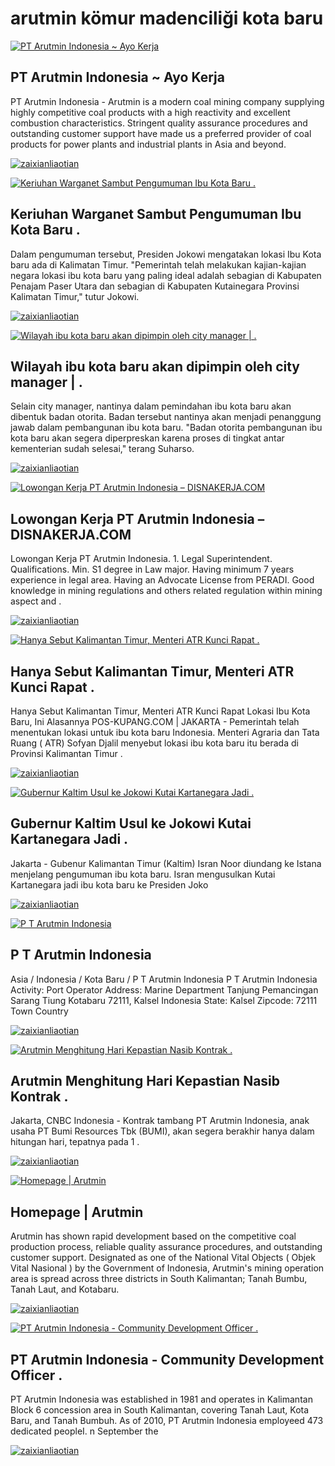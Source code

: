 # arutmin kömur madenciliği kota baru
<a href="https://mnn.zoosnet.net/LR/Chatpre.aspx?id=MNN94995150&p=https://topgrinding.com/" target="_blank">![PT Arutmin Indonesia ~ Ayo Kerja](https://github.com/technlg/images/blob/main/35.jpg)</a>
## PT Arutmin Indonesia ~ Ayo Kerja
PT Arutmin Indonesia - Arutmin is a modern coal mining company supplying highly competitive coal products with a high reactivity and excellent combustion characteristics. Stringent quality assurance procedures and outstanding customer support have made us a preferred provider of coal products for power plants and industrial plants in Asia and beyond.
<a href="https://mnn.zoosnet.net/LR/Chatpre.aspx?id=MNN94995150&p=https://topgrinding.com/" target="_blank"><img src="https://github.com/technlg/images/raw/main/chat11.jpg" alt="zaixianliaotian"/></a><a href="//whatsapp.shibangsoft.com/WhatsApp.php" ><img src="https://github.com/technlg/images/raw/main/chat11.png" alt=""></a>
<a href="https://mnn.zoosnet.net/LR/Chatpre.aspx?id=MNN94995150&p=https://topgrinding.com/" target="_blank">![Keriuhan Warganet Sambut Pengumuman Ibu Kota Baru .](https://github.com/technlg/images/blob/main/15.jpg)</a>
## Keriuhan Warganet Sambut Pengumuman Ibu Kota Baru .
Dalam pengumuman tersebut, Presiden Jokowi mengatakan lokasi Ibu Kota baru ada di Kalimatan Timur. "Pemerintah telah melakukan kajian-kajian negara lokasi ibu kota baru yang paling ideal adalah sebagian di Kabupaten Penajam Paser Utara dan sebagian di Kabupaten Kutainegara Provinsi Kalimatan Timur," tutur Jokowi.
<a href="https://mnn.zoosnet.net/LR/Chatpre.aspx?id=MNN94995150&p=https://topgrinding.com/" target="_blank"><img src="https://github.com/technlg/images/raw/main/chat11.jpg" alt="zaixianliaotian"/></a><a href="//whatsapp.shibangsoft.com/WhatsApp.php" ><img src="https://github.com/technlg/images/raw/main/chat11.png" alt=""></a>
<a href="https://mnn.zoosnet.net/LR/Chatpre.aspx?id=MNN94995150&p=https://topgrinding.com/" target="_blank">![Wilayah ibu kota baru akan dipimpin oleh city manager | .](https://github.com/technlg/images/blob/main/19.jpg)</a>
## Wilayah ibu kota baru akan dipimpin oleh city manager | .
Selain city manager, nantinya dalam pemindahan ibu kota baru akan dibentuk badan otorita. Badan tersebut nantinya akan menjadi penanggung jawab dalam pembangunan ibu kota baru. "Badan otorita pembangunan ibu kota baru akan segera diperpreskan karena proses di tingkat antar kementerian sudah selesai," terang Suharso.
<a href="https://mnn.zoosnet.net/LR/Chatpre.aspx?id=MNN94995150&p=https://topgrinding.com/" target="_blank"><img src="https://github.com/technlg/images/raw/main/chat11.jpg" alt="zaixianliaotian"/></a><a href="//whatsapp.shibangsoft.com/WhatsApp.php" ><img src="https://github.com/technlg/images/raw/main/chat11.png" alt=""></a>
<a href="https://mnn.zoosnet.net/LR/Chatpre.aspx?id=MNN94995150&p=https://topgrinding.com/" target="_blank">![Lowongan Kerja PT Arutmin Indonesia – DISNAKERJA.COM](https://github.com/technlg/images/blob/main/61.jpg)</a>
## Lowongan Kerja PT Arutmin Indonesia – DISNAKERJA.COM
Lowongan Kerja PT Arutmin Indonesia. 1. Legal Superintendent. Qualifications. Min. S1 degree in Law major. Having minimum 7 years experience in legal area. Having an Advocate License from PERADI. Good knowledge in mining regulations and others related regulation within mining aspect and .
<a href="https://mnn.zoosnet.net/LR/Chatpre.aspx?id=MNN94995150&p=https://topgrinding.com/" target="_blank"><img src="https://github.com/technlg/images/raw/main/chat11.jpg" alt="zaixianliaotian"/></a><a href="//whatsapp.shibangsoft.com/WhatsApp.php" ><img src="https://github.com/technlg/images/raw/main/chat11.png" alt=""></a>
<a href="https://mnn.zoosnet.net/LR/Chatpre.aspx?id=MNN94995150&p=https://topgrinding.com/" target="_blank">![Hanya Sebut Kalimantan Timur, Menteri ATR Kunci Rapat .](https://github.com/technlg/images/blob/main/59.jpg)</a>
## Hanya Sebut Kalimantan Timur, Menteri ATR Kunci Rapat .
Hanya Sebut Kalimantan Timur, Menteri ATR Kunci Rapat Lokasi Ibu Kota Baru, Ini Alasannya POS-KUPANG.COM | JAKARTA - Pemerintah telah menentukan lokasi untuk ibu kota baru Indonesia. Menteri Agraria dan Tata Ruang ( ATR) Sofyan Djalil menyebut lokasi ibu kota baru itu berada di Provinsi Kalimantan Timur .
<a href="https://mnn.zoosnet.net/LR/Chatpre.aspx?id=MNN94995150&p=https://topgrinding.com/" target="_blank"><img src="https://github.com/technlg/images/raw/main/chat11.jpg" alt="zaixianliaotian"/></a><a href="//whatsapp.shibangsoft.com/WhatsApp.php" ><img src="https://github.com/technlg/images/raw/main/chat11.png" alt=""></a>
<a href="https://mnn.zoosnet.net/LR/Chatpre.aspx?id=MNN94995150&p=https://topgrinding.com/" target="_blank">![Gubernur Kaltim Usul ke Jokowi Kutai Kartanegara Jadi .](https://github.com/technlg/images/blob/main/37.jpg)</a>
## Gubernur Kaltim Usul ke Jokowi Kutai Kartanegara Jadi .
Jakarta - Gubenur Kalimantan Timur (Kaltim) Isran Noor diundang ke Istana menjelang pengumuman ibu kota baru. Isran mengusulkan Kutai Kartanegara jadi ibu kota baru ke Presiden Joko 
<a href="https://mnn.zoosnet.net/LR/Chatpre.aspx?id=MNN94995150&p=https://topgrinding.com/" target="_blank"><img src="https://github.com/technlg/images/raw/main/chat11.jpg" alt="zaixianliaotian"/></a><a href="//whatsapp.shibangsoft.com/WhatsApp.php" ><img src="https://github.com/technlg/images/raw/main/chat11.png" alt=""></a>
<a href="https://mnn.zoosnet.net/LR/Chatpre.aspx?id=MNN94995150&p=https://topgrinding.com/" target="_blank">![P T Arutmin Indonesia](https://github.com/technlg/images/blob/main/31.jpg)</a>
## P T Arutmin Indonesia
Asia / Indonesia / Kota Baru / P T Arutmin Indonesia P T Arutmin Indonesia Activity: Port Operator Address: Marine Department Tanjung Pemancingan Sarang Tiung Kotabaru 72111, Kalsel Indonesia State: Kalsel Zipcode: 72111 Town Country 
<a href="https://mnn.zoosnet.net/LR/Chatpre.aspx?id=MNN94995150&p=https://topgrinding.com/" target="_blank"><img src="https://github.com/technlg/images/raw/main/chat11.jpg" alt="zaixianliaotian"/></a><a href="//whatsapp.shibangsoft.com/WhatsApp.php" ><img src="https://github.com/technlg/images/raw/main/chat11.png" alt=""></a>
<a href="https://mnn.zoosnet.net/LR/Chatpre.aspx?id=MNN94995150&p=https://topgrinding.com/" target="_blank">![Arutmin Menghitung Hari Kepastian Nasib Kontrak .](https://github.com/technlg/images/blob/main/1.jpg)</a>
## Arutmin Menghitung Hari Kepastian Nasib Kontrak .
Jakarta, CNBC Indonesia - Kontrak tambang PT Arutmin Indonesia, anak usaha PT Bumi Resources Tbk (BUMI), akan segera berakhir hanya dalam hitungan hari, tepatnya pada 1 .
<a href="https://mnn.zoosnet.net/LR/Chatpre.aspx?id=MNN94995150&p=https://topgrinding.com/" target="_blank"><img src="https://github.com/technlg/images/raw/main/chat11.jpg" alt="zaixianliaotian"/></a><a href="//whatsapp.shibangsoft.com/WhatsApp.php" ><img src="https://github.com/technlg/images/raw/main/chat11.png" alt=""></a>
<a href="https://mnn.zoosnet.net/LR/Chatpre.aspx?id=MNN94995150&p=https://topgrinding.com/" target="_blank">![Homepage | Arutmin](https://github.com/technlg/images/blob/main/12.jpg)</a>
## Homepage | Arutmin
Arutmin has shown rapid development based on the competitive coal production process, reliable quality assurance procedures, and outstanding customer support. Designated as one of the National Vital Objects ( Objek Vital Nasional ) by the Government of Indonesia, Arutmin's mining operation area is spread across three districts in South Kalimantan; Tanah Bumbu, Tanah Laut, and Kotabaru.
<a href="https://mnn.zoosnet.net/LR/Chatpre.aspx?id=MNN94995150&p=https://topgrinding.com/" target="_blank"><img src="https://github.com/technlg/images/raw/main/chat11.jpg" alt="zaixianliaotian"/></a><a href="//whatsapp.shibangsoft.com/WhatsApp.php" ><img src="https://github.com/technlg/images/raw/main/chat11.png" alt=""></a>
<a href="https://mnn.zoosnet.net/LR/Chatpre.aspx?id=MNN94995150&p=https://topgrinding.com/" target="_blank">![PT Arutmin Indonesia - Community Development Officer .](https://github.com/technlg/images/blob/main/61.jpg)</a>
## PT Arutmin Indonesia - Community Development Officer .
PT Arutmin Indonesia was established in 1981 and operates in Kalimantan Block 6 concession area in South Kalimantan, covering Tanah Laut, Kota Baru, and Tanah Bumbuh. As of 2010, PT Arutmin Indonesia employeed 473 dedicated peopleI. n September the 
<a href="https://mnn.zoosnet.net/LR/Chatpre.aspx?id=MNN94995150&p=https://topgrinding.com/" target="_blank"><img src="https://github.com/technlg/images/raw/main/chat11.jpg" alt="zaixianliaotian"/></a><a href="//whatsapp.shibangsoft.com/WhatsApp.php" ><img src="https://github.com/technlg/images/raw/main/chat11.png" alt=""></a>
